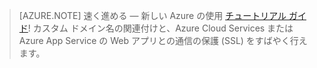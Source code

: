 
> [AZURE.NOTE]
> 速く進める — 新しい Azure の使用 [チュートリアル ガイド](http://support.microsoft.com/kb/2990804)!  カスタム ドメイン名の関連付けと、Azure Cloud Services または Azure App Service の Web アプリとの通信の保護 (SSL) をすばやく行えます。
